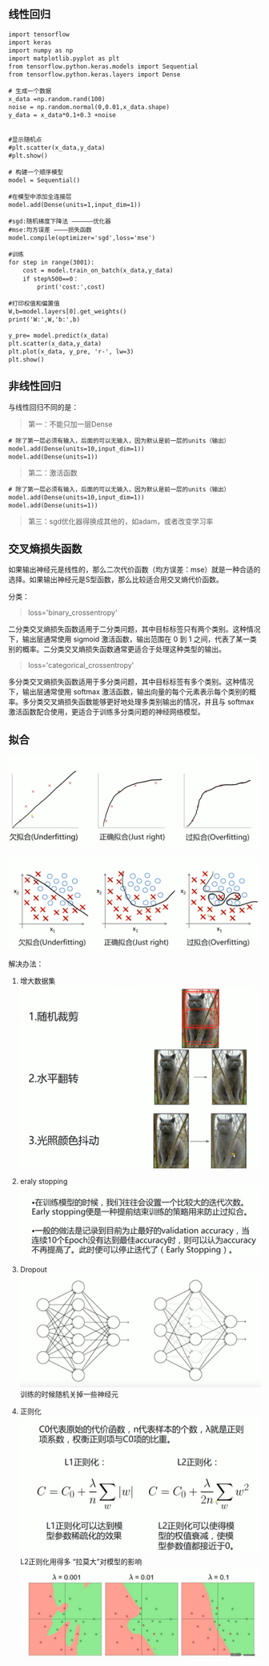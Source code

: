 ## 线性回归

```
import tensorflow
import keras
import numpy as np
import matplotlib.pyplot as plt
from tensorflow.python.keras.models import Sequential
from tensorflow.python.keras.layers import Dense

# 生成一个数据
x_data =np.random.rand(100)
noise = np.random.normal(0,0.01,x_data.shape)
y_data = x_data*0.1+0.3 +noise


#显示随机点
#plt.scatter(x_data,y_data)
#plt.show()

# 构建一个顺序模型
model = Sequential()

#在模型中添加全连接层
model.add(Dense(units=1,input_dim=1)) 

#sgd:随机梯度下降法 ——————优化器
#mse:均方误差 ————损失函数
model.compile(optimizer='sgd',loss='mse')

#训练
for step in range(3001):
	cost = model.train_on_batch(x_data,y_data)
	if step%500==0：
		print('cost:',cost)
		
#打印权值和偏置值
W,b=model.layers[0].get_weights()
print('W:',W,'b:',b)

y_pre= model.predict(x_data)  
plt.scatter(x_data,y_data)
plt.plot(x_data, y_pre, 'r-', lw=3)
plt.show()
```

## 非线性回归
与线性回归不同的是：
>第一：不能只加一层Dense
```
# 除了第一层必须有输入，后面的可以无输入，因为默认是前一层的units（输出）
model.add(Dense(units=10,input_dim=1)) 
model.add(Dense(units=1)) 
```
>第二：激活函数
```
# 除了第一层必须有输入，后面的可以无输入，因为默认是前一层的units（输出）
model.add(Dense(units=10,input_dim=1)) 
model.add(Dense(units=1)) 
```
>第三：sgd优化器得换成其他的，如adam，或者改变学习率

## 交叉熵损失函数
如果输出神经元是线性的，那么二次代价函数（均方误差：mse）就是一种合适的选择。如果输出神经元是S型函数，那么比较适合用交叉熵代价函数。

分类：

>loss='binary_crossentropy'

二分类交叉熵损失函数适用于二分类问题，其中目标标签只有两个类别。这种情况下，输出层通常使用 sigmoid 激活函数，输出范围在 0 到 1 之间，代表了某一类别的概率。二分类交叉熵损失函数通常更适合于处理这种类型的输出。

>loss='categorical_crossentropy'

多分类交叉熵损失函数适用于多分类问题，其中目标标签有多个类别。这种情况下，输出层通常使用 softmax 激活函数，输出向量的每个元素表示每个类别的概率。多分类交叉熵损失函数能够更好地处理多类别输出的情况，并且与 softmax 激活函数配合使用，更适合于训练多分类问题的神经网络模型。


## 拟合
![输入图片说明](/imgs/2024-05-10/ICDPbjCoAapCR0iQ.png)

![输入图片说明](/imgs/2024-05-10/U5qD7QP5MChnU6gt.png)

解决办法：
1. 增大数据集
![输入图片说明](/imgs/2024-05-10/BBnEzGwz6PsNZO65.png)

2. eraly stopping 
![输入图片说明](/imgs/2024-05-10/ernDhVAZMor8tDAv.png)
3. Dropout
![输入图片说明](/imgs/2024-05-10/FG91cqMcUWSqfI8C.png)
训练的时候随机关掉一些神经元

4. 正则化
![输入图片说明](/imgs/2024-05-10/XqXKL2LjfGXiJBdY.png)
L2正则化用得多
“拉莫大”对模型的影响
![输入图片说明](/imgs/2024-05-10/XR2gG6mc7zdar9iN.png)
<!--stackedit_data:
eyJoaXN0b3J5IjpbNDYxODAyMjk0LDE3NjY4MTEyNDIsMTQyND
U1MjM2MywxMzkzNTMxNjc0LDU4NTI2MTYwMCwtMjk4NjY2NDg1
XX0=
-->